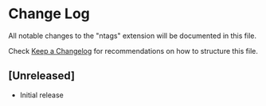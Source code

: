 # Change Log

All notable changes to the "ntags" extension will be documented in this file.

Check [Keep a Changelog](http://keepachangelog.com/) for recommendations on how to structure this file.

## [Unreleased]

- Initial release
